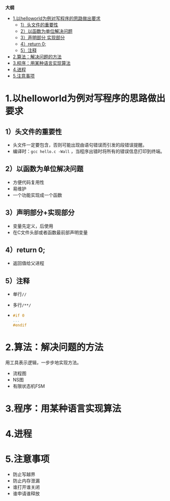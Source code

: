 <b>大纲</b>

   * [1.以helloworld为例对写程序的思路做出要求](#1以helloworld为例对写程序的思路做出要求)
      * [1）头文件的重要性](#1头文件的重要性)
      * [2）以函数为单位解决问题](#2以函数为单位解决问题)
      * [3）声明部分 实现部分](#3声明部分实现部分)
      * [4）return 0;](#4return-0)
      * [5）注释](#5注释)
   * [2.算法：解决问题的方法](#2算法解决问题的方法)
   * [3.程序：用某种语言实现算法](#3程序用某种语言实现算法)
   * [4.进程](#4进程)
   * [5.注意事项](#5注意事项)



# 1.以helloworld为例对写程序的思路做出要求

## 1）头文件的重要性

- 头文件一定要包含，否则可能出现由语句错误而引发的段错误提醒。
- 编译时：`gcc hello.c -Wall` ，当程序出错时将所有的错误信息打印到终端。

## 2）以函数为单位解决问题

- 方便代码复用性
- 易维护
- 一个功能实现成一个函数

## 3）声明部分+实现部分

- 变量先定义，后使用
- 在C文件头部或者函数最前部声明变量

## 4）return 0;

- 返回值给父进程

## 5）注释

- 单行`//`
- 多行`/**/`

- ```c
  #if 0
  ...
  #endif
  ```

# 2.算法：解决问题的方法

用工具表示逻辑，一步步地实现方法。

- 流程图
- NS图
- 有限状态机FSM

# 3.程序：用某种语言实现算法

# 4.进程

# 5.注意事项

- 防止写越界
- 防止内存泄漏
- 谁打开谁关闭
- 谁申请谁释放





